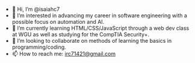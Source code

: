 - 👋 Hi, I’m @isaiahc7
- 👀 I’m interested in advancing my career in software engineering with a possible focus on automation and AI.
- 🌱 I’m currently learning HTML/CSS/JavaScript through a web dev class at WGU as well as studying for the CompTIA Security+.
- 💞️ I’m looking to collaborate on methods of learning the basics in programming/coding. 
- 📫 How to reach me: irc71421@gmail.com

<!---
isiaahc7/isiaahc7 is a ✨ special ✨ repository because its `README.md` (this file) appears on your GitHub profile.
You can click the Preview link to take a look at your changes.
--->
